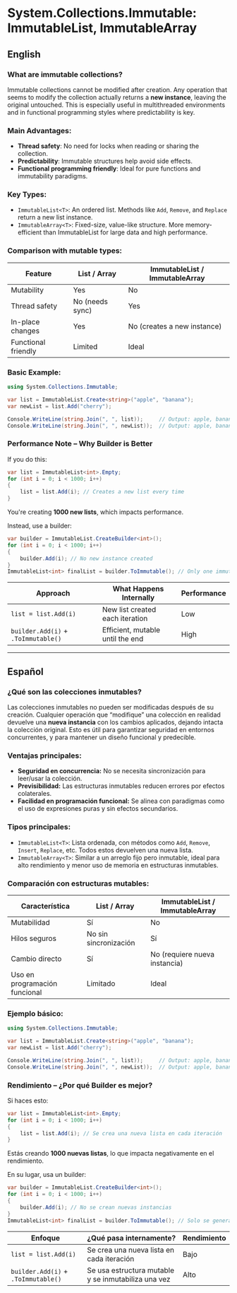 
# System.Collections.Immutable: ImmutableList<T>, ImmutableArray<T>

## English

### What are immutable collections?
Immutable collections cannot be modified after creation. Any operation that seems to modify the collection actually returns a **new instance**, leaving the original untouched. This is especially useful in multithreaded environments and in functional programming styles where predictability is key.

### Main Advantages:
- **Thread safety**: No need for locks when reading or sharing the collection.
- **Predictability**: Immutable structures help avoid side effects.
- **Functional programming friendly**: Ideal for pure functions and immutability paradigms.

### Key Types:
- `ImmutableList<T>`: An ordered list. Methods like `Add`, `Remove`, and `Replace` return a new list instance.
- `ImmutableArray<T>`: Fixed-size, value-like structure. More memory-efficient than ImmutableList for large data and high performance.

### Comparison with mutable types:

| Feature                   | List<T> / Array       | ImmutableList<T> / ImmutableArray<T> |
|---------------------------|-----------------------|--------------------------------------|
| Mutability                | Yes                   | No                                   |
| Thread safety             | No (needs sync)       | Yes                                  |
| In-place changes          | Yes                   | No (creates a new instance)          |
| Functional friendly       | Limited               | Ideal                                |

### Basic Example:

```csharp
using System.Collections.Immutable;

var list = ImmutableList.Create<string>("apple", "banana");
var newList = list.Add("cherry");

Console.WriteLine(string.Join(", ", list));     // Output: apple, banana
Console.WriteLine(string.Join(", ", newList));  // Output: apple, banana, cherry
```

### Performance Note – Why Builder is Better

If you do this:

```csharp
var list = ImmutableList<int>.Empty;
for (int i = 0; i < 1000; i++)
{
    list = list.Add(i); // Creates a new list every time
}
```

You're creating **1000 new lists**, which impacts performance.

Instead, use a builder:

```csharp
var builder = ImmutableList.CreateBuilder<int>();
for (int i = 0; i < 1000; i++)
{
    builder.Add(i); // No new instance created
}
ImmutableList<int> finalList = builder.ToImmutable(); // Only one immutable instance created
```

| Approach                         | What Happens Internally            | Performance |
|----------------------------------|------------------------------------|-------------|
| `list = list.Add(i)`             | New list created each iteration    | Low         |
| `builder.Add(i)` + `.ToImmutable()` | Efficient, mutable until the end | High        |

---

## Español

### ¿Qué son las colecciones inmutables?
Las colecciones inmutables no pueden ser modificadas después de su creación. Cualquier operación que “modifique” una colección en realidad devuelve una **nueva instancia** con los cambios aplicados, dejando intacta la colección original. Esto es útil para garantizar seguridad en entornos concurrentes, y para mantener un diseño funcional y predecible.

### Ventajas principales:
- **Seguridad en concurrencia:** No se necesita sincronización para leer/usar la colección.
- **Previsibilidad:** Las estructuras inmutables reducen errores por efectos colaterales.
- **Facilidad en programación funcional:** Se alinea con paradigmas como el uso de expresiones puras y sin efectos secundarios.

### Tipos principales:
- `ImmutableList<T>`: Lista ordenada, con métodos como `Add`, `Remove`, `Insert`, `Replace`, etc. Todos estos devuelven una nueva lista.
- `ImmutableArray<T>`: Similar a un arreglo fijo pero inmutable, ideal para alto rendimiento y menor uso de memoria en estructuras inmutables.

### Comparación con estructuras mutables:

| Característica             | List<T> / Array       | ImmutableList<T> / ImmutableArray<T> |
|---------------------------|-----------------------|--------------------------------------|
| Mutabilidad               | Sí                    | No                                   |
| Hilos seguros             | No sin sincronización | Sí                                   |
| Cambio directo            | Sí                    | No (requiere nueva instancia)        |
| Uso en programación funcional | Limitado           | Ideal                                |

### Ejemplo básico:

```csharp
using System.Collections.Immutable;

var list = ImmutableList.Create<string>("apple", "banana");
var newList = list.Add("cherry");

Console.WriteLine(string.Join(", ", list));     // Output: apple, banana
Console.WriteLine(string.Join(", ", newList));  // Output: apple, banana, cherry
```

### Rendimiento – ¿Por qué Builder es mejor?

Si haces esto:

```csharp
var list = ImmutableList<int>.Empty;
for (int i = 0; i < 1000; i++)
{
    list = list.Add(i); // Se crea una nueva lista en cada iteración
}
```

Estás creando **1000 nuevas listas**, lo que impacta negativamente en el rendimiento.

En su lugar, usa un builder:

```csharp
var builder = ImmutableList.CreateBuilder<int>();
for (int i = 0; i < 1000; i++)
{
    builder.Add(i); // No se crean nuevas instancias
}
ImmutableList<int> finalList = builder.ToImmutable(); // Solo se genera una instancia inmutable al final
```

| Enfoque                        | ¿Qué pasa internamente?                           | Rendimiento |
|-------------------------------|---------------------------------------------------|-------------|
| `list = list.Add(i)`          | Se crea una nueva lista en cada iteración         | Bajo        |
| `builder.Add(i)` + `.ToImmutable()` | Se usa estructura mutable y se inmutabiliza una vez | Alto        |
